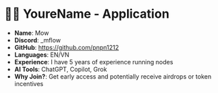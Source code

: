#  🧑‍💻 YoureName - Application

- **Name**: Mow 
- **Discord**: _mflow
- **GitHub**: https://github.com/pnpn1212
- **Languages**: EN/VN
- **Experience**: I have 5 years of experience running nodes
- **AI Tools**: ChatGPT, Copilot, Grok
- **Why Join?**: Get early access and potentially receive airdrops or token incentives
